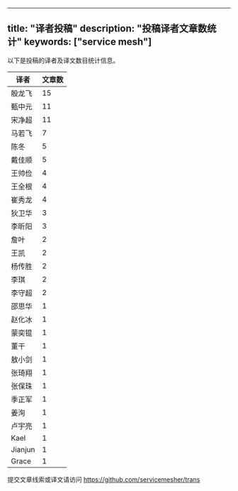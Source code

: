 
---
title: "译者投稿"
description: "投稿译者文章数统计"
keywords: ["service mesh"]
---

以下是投稿的译者及译文数目统计信息。

| 译者 | 文章数 |
| ---- | ---- |
|殷龙飞 | 15|
|甄中元 | 11|
|宋净超 | 11|
|马若飞 | 7|
|陈冬 | 5|
|戴佳顺 | 5|
|王帅俭 | 4|
|王全根 | 4|
|崔秀龙 | 4|
|狄卫华 | 3|
|李昕阳 | 3|
|詹叶 | 2|
|王凯 | 2|
|杨传胜 | 2|
|李琪 | 2|
|李守超 | 2|
|邵思华 | 1|
|赵化冰 | 1|
|蒙奕锟 | 1|
|董干 | 1|
|敖小剑 | 1|
|张琦翔 | 1|
|张保珠 | 1|
|季正军 | 1|
|姜洵 | 1|
|卢宇亮 | 1|
|Kael | 1|
|Jianjun | 1|
|Grace | 1|
提交文章线索或译文请访问 https://github.com/servicemesher/trans
